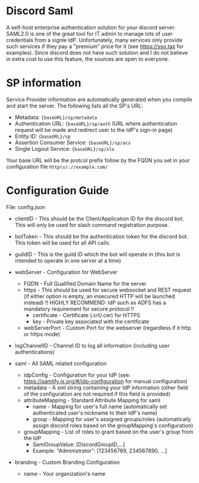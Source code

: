 # Discord Saml
A self-host enterprise authentication solution for your discord server. SAML2.0 is one of the great tool for IT admin to manage lots of user credentials from a signle IdP. Unfortunately, many services only provide such services if they pay a "premium" price for it (see https://sso.tax for examples). Since discord does not have such solution and I do not believe in extra cost to use this feature, the sources are open to everyone.

# SP information
Service Provider information are automatically generated when you compile and start the server. The following lists all the SP's URL:
* Metadata: `{baseURL}/sp/metadata`
* Authentication URL: `{baseURL}/sp/auth` (URL where authentication request will be made and redirect user to the IdP's sign-in page)
* Entity ID: `{baseURL}/sp`
* Assertion Consumer Service: `{baseURL}/sp/acs`
* Single Logout Service: `{baseURL}/sp/slo`

Your base URL will be the protcol prefix follow by the FQDN you set in your configuration file `http(s)://example.com/`


# Configuration Guide
File: config.json
* clientID - This should be the Client/Application ID for the discord bot. This will only be used for slash command registration purpose.
* botToken - This should be the authentication token for the discord bot. This token will be used for all API calls.
* guildID - This is the guild ID which the bot will operate in (this bot is intended to operate in one server at a time) 
* webServer - Configuration for WebServer
    * FQDN - Full Qualified Domain Name for the server
    * https - This should be used for secure websocket and REST request (if either option is empty, an insecured HTTP will be launched instead) !! HIGHLY RECOMMEND: IdP such as ADFS has a mandatory requirement for secure protocol !!
        * certificate - Certificate (.crt/.cer) for HTTPS
        * key - Private key associated with the certificate
    * webServerPort - Custom Port for the webserver (regardless if it http or https mode)
* logChannelID - Channel ID to log all information (including user authentications)
* saml - All SAML related configuration
    * idpConfig - Configuration for your IdP (see: https://samlify.js.org/#/idp-configuration for manual configuration)
    * metadata - A xml string containing your IdP information (other field of the configuration are not required if this field is provided)
    * attributeMapping - Standard Attribute Mapping for saml
        * name - Mapping for user's full name (automatically set authenticated user's nickname to their IdP's name)
        * group - Mapping for user's assigned groups/roles (automatically assign discord roles based on the groupMapping's configuration)
    * groupMapping - List of roles to grant based on the user's group from the IdP
        * SamlGroupValue: [DiscordGroupID,...]
        * Example: "Administrator": [123456789, 234567890, ...]

* branding - Custom Branding Configuration
    * name - Your organization's name